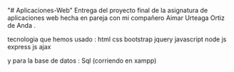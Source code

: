"# Aplicaciones-Web" 
Entrega del proyecto final de la asignatura de aplicaciones web hecha en pareja con mi compañero Aimar Urteaga Ortiz de Anda .

tecnologia que hemos usado :
html
css
bootstrap
jquery
javascript
node js
express js
ajax

y para la base de datos : Sql (corriendo en xampp)

